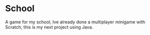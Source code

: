 # School
A game for my school, Ive already done a multiplayer minigame with Scratch, this is my next project using Java.
